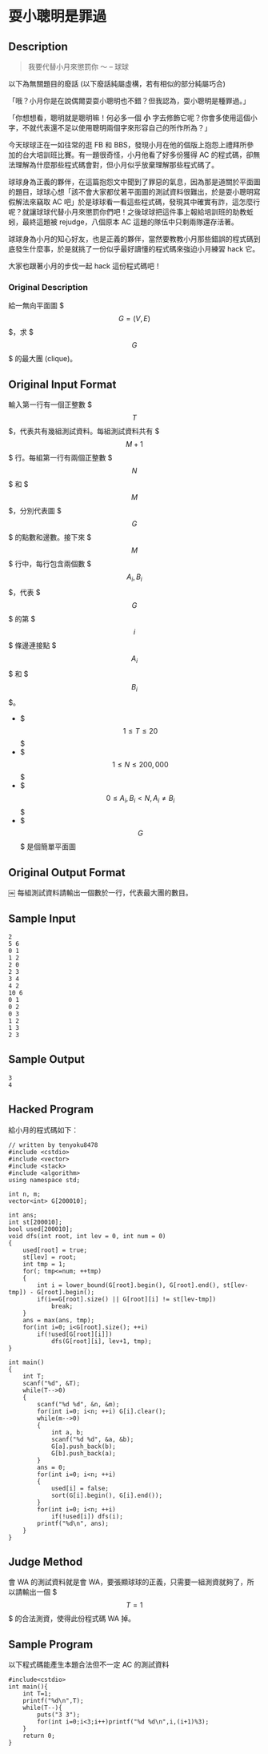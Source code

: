 <script src="http://yandex.st/highlightjs/7.3/highlight.min.js"></script>
<link rel="stylesheet" href="http://jmblog.github.io/color-themes-for-highlightjs/css/themes/tomorrow-night-eighties.css">
<script>
hljs.initHighlightingOnLoad();
</script> 

# 耍小聰明是罪過 #

## Description ##

> 我要代替小月來懲罰你 ～ – 球球

以下為無關題目的廢話 (以下廢話純屬虛構，若有相似的部分純屬巧合)

「哦？小月你是在說偶爾耍耍小聰明也不錯？但我認為，耍小聰明是種罪過。」

「你想想看，聰明就是聰明嘛！何必多一個 **小** 字去修飾它呢？你會多使用這個小字，不就代表還不足以使用聰明兩個字來形容自己的所作所為？」

今天球球正在一如往常的逛 FB 和 BBS，發現小月在他的個版上抱怨上禮拜所參加的台大培訓班比賽。有一題很奇怪，小月他看了好多份獲得 AC 的程式碼，卻無法理解為什麼那些程式碼會對，但小月似乎放棄理解那些程式碼了。

球球身為正義的夥伴，在這篇抱怨文中聞到了罪惡的氣息，因為那是道關於平面圖的題目，球球心想「該不會大家都仗著平面圖的測試資料很難出，於是耍小聰明寫假解法來竊取 AC 吧」於是球球看一看這些程式碼，發現其中確實有詐，這怎麼行呢？就讓球球代替小月來懲罰你們吧！之後球球把這件事上報給培訓班的助教蚯蚓，最終這題被 rejudge，八個原本 AC 這題的隊伍中只剩兩隊還存活著。

球球身為小月的知心好友，也是正義的夥伴，當然要教教小月那些錯誤的程式碼到底發生什麼事，於是就挑了一份似乎最好讀懂的程式碼來強迫小月練習 hack 它。

大家也跟著小月的步伐一起 hack 這份程式碼吧！
### Original Description ###
給一無向平面圖 $$$G=(V,E)$$$，求 $$$G$$$ 的最大團 (clique)。
## Original Input Format ##
輸入第一行有一個正整數 $$$T$$$，代表共有幾組測試資料。每組測試資料共有 $$$M+1$$$ 行。每組第一行有兩個正整數 $$$N$$$ 和 $$$M$$$，分別代表圖 $$$G$$$ 的點數和邊數。接下來 $$$M$$$ 行中，每行包含兩個數 $$$A_i,B_i$$$，代表 $$$G$$$ 的第 $$$i$$$ 條邊連接點 $$$A_i$$$ 和 $$$B_i$$$。
* $$$1 \le T \le 20$$$
* $$$1 \le N \le 200,000$$$
* $$$0 \le A_i,B_i < N,A_i \neq B_i $$$
* $$$G$$$ 是個簡單平面圖


## Original Output Format ##￼
每組測試資料請輸出一個數於一行，代表最大團的數目。
## Sample Input ##

```2
5 6
0 1
1 2
2 0
2 3
3 4
4 2
10 6
0 1
0 2
0 3
1 2
1 3
2 3
```

## Sample Output ##

```3
4
```

## Hacked Program ##

給小月的程式碼如下：

```
// written by tenyoku8478
#include <cstdio>
#include <vector>
#include <stack>
#include <algorithm>
using namespace std;

int n, m;
vector<int> G[200010];

int ans;
int st[200010];
bool used[200010];
void dfs(int root, int lev = 0, int num = 0)
{
    used[root] = true;
    st[lev] = root;
    int tmp = 1;
    for(; tmp<=num; ++tmp)
    {
        int i = lower_bound(G[root].begin(), G[root].end(), st[lev-tmp]) - G[root].begin();
        if(i==G[root].size() || G[root][i] != st[lev-tmp])
            break;
    }
    ans = max(ans, tmp);
    for(int i=0; i<G[root].size(); ++i)
        if(!used[G[root][i]])
            dfs(G[root][i], lev+1, tmp);
}

int main()
{
    int T;
    scanf("%d", &T);
    while(T-->0)
    {
        scanf("%d %d", &n, &m);
        for(int i=0; i<n; ++i) G[i].clear();
        while(m-->0)
        {
            int a, b;
            scanf("%d %d", &a, &b);
            G[a].push_back(b);
            G[b].push_back(a);
        }
        ans = 0;
        for(int i=0; i<n; ++i)
        {
            used[i] = false;
            sort(G[i].begin(), G[i].end());
        }
        for(int i=0; i<n; ++i)
            if(!used[i]) dfs(i);
        printf("%d\n", ans);
    }
}
```

## Judge Method ##

會 WA 的測試資料就是會 WA，要張顯球球的正義，只需要一組測資就夠了，所以請輸出一個 $$$T=1$$$ 的合法測資，使得此份程式碼 WA 掉。

## Sample Program ##

以下程式碼能產生本題合法但不一定 AC 的測試資料

```
#include<cstdio>
int main(){
    int T=1;
    printf("%d\n",T);
    while(T--){
        puts("3 3");
        for(int i=0;i<3;i++)printf("%d %d\n",i,(i+1)%3);
    }
    return 0;
}
```
